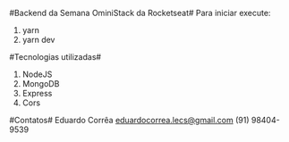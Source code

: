 #Backend da Semana OminiStack da Rocketseat#
Para iniciar execute:

1) yarn
2) yarn dev

#Tecnologias utilizadas#
1) NodeJS
2) MongoDB
3) Express
4) Cors

#Contatos#
Eduardo Corrêa
eduardocorrea.lecs@gmail.com
(91) 98404-9539